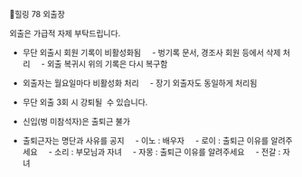 🌈힐링 78 외출장 

외출은 가급적 자제 부탁드립니다. 

- 무단 외출시 회원 기록이 비활성화됨
    - 벙기록 문서, 경조사 회원 등에서 삭제 처리
    - 외출 복귀시 위의 기록은 다시 복구함 

- 외출자는 월요일마다 비활성화 처리
    - 장기 외출자도 동일하게 처리됨 

- 무단 외출 3회 시 강퇴될  수 있습니다. 

- 신입(벙 미참석자)은 출퇴근 불가 

- 출퇴근자는 명단과 사유를 공지
    - 이노 : 배우자
    - 로이 : 출퇴근 이유를 알려주세요
    - 소리 : 부모님과 자녀
    - 자몽 : 출퇴근 이유를 알려주세요
    - 전갈 : 자녀